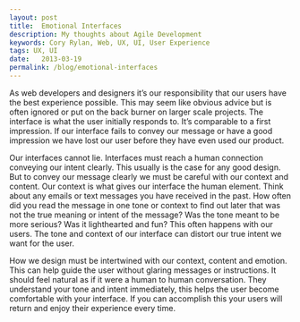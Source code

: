 ```yaml
---
layout: post
title:  Emotional Interfaces
description: My thoughts about Agile Development
keywords: Cory Rylan, Web, UX, UI, User Experience
tags: UX, UI
date:   2013-03-19
permalink: /blog/emotional-interfaces
---
```


As web developers and designers it’s our responsibility that our users have the best experience possible.
This may seem like obvious advice but is often ignored or put on the back burner on larger scale projects.
The interface is what the user initially responds to. It’s comparable to a first impression. If our
interface fails to convey our message or have a good impression we have lost our user before they have
even used our product.

Our interfaces cannot lie. Interfaces must reach a human connection conveying our intent clearly.
This usually is the case for any good design. But to convey our message clearly we must be careful with our
context and content. Our context is what gives our interface the human element. Think about any emails or
text messages you have received in the past. How often did you read the message in one tone or context to
find out later that was not the true meaning or intent of the message? Was the tone meant to be more serious?
Was it lighthearted and fun? This often happens with our users. The tone and context of our interface can
distort our true intent we want for the user.

How we design must be intertwined with our context, content and emotion. This can help guide the user
without glaring messages or instructions. It should feel natural as if it were a human to human conversation.
They understand your tone and intent immediately, this helps the user become comfortable with your interface.
If you can accomplish this your users will return and enjoy their experience every time.